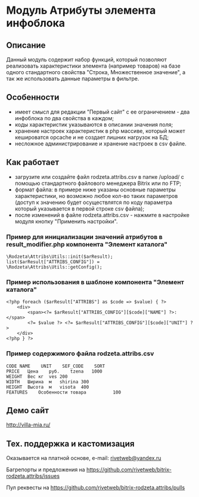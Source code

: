﻿
# Модуль Атрибуты элемента инфоблока

## Описание

Данный модуль содержит набор функций, который позволяют реализовать характеристики элемента (например товаров) на базе одного стандартного свойства "Строка, Множественное значение", а так же использовать данные параметры в фильтре.

## Особенности

- имеет смысл для редакции "Первый сайт" с ее ограничением - два инфоблока по два свойства в каждом;
- коды характеристик указываются в описании значения поля;
- хранение настроек характеристик в php массиве, который может кешироватся opcache и не создает лишних нагрузок на БД;
- несложное администрирование и хранение настроек в csv файле.

## Как работает

- загрузите или создайте файл rodzeta.attribs.csv в папке /upload/ с помощью стандартного файлового менеджера Bitrix или по FTP;
- формат файла: в примере ниже указаны основные параметры характеристики, но возможно любое кол-во таких параметров (доступ к значению будет осуществлятся по коду параметра который указывается в первой строке csv файла);
- после изменений в файле rodzeta.attribs.csv - нажмите в настройке модуля кнопку "Применить настройки".

### Пример для инициализации значений атрибутов в result_modifier.php компонента "Элемент каталога"

    \Rodzeta\Attribs\Utils::init($arResult);
    list($arResult["ATTRIBS_CONFIG"]) = \Rodzeta\Attribs\Utils::getConfig();

### Пример использования в шаблоне компонента "Элемент каталога"

    <?php foreach ($arResult["ATTRIBS"] as $code => $value) { ?>
        <div>
            <span><?= $arResult["ATTRIBS_CONFIG"][$code]["NAME"] ?>:</span>
            <?= $value ?> <?= $arResult["ATTRIBS_CONFIG"][$code]["UNIT"] ?>
        </div>
    <?php } ?>

### Пример содержимого файла rodzeta.attribs.csv

    CODE NAME    UNIT    SEF_CODE    SORT
    PRICE   Цена    руб.    tzena   1000
    WEIGHT  Вес кг  ves 200
    WIDTH   Ширина  м   shirina 300
    HEIGHT  Высота  м   visota  400
    FEATURES    Особенности товара          100

## Демо сайт

http://villa-mia.ru/

## Тех. поддержка и кастомизация

Оказывается на платной основе, e-mail: rivetweb@yandex.ru

Багрепорты и предложения на https://github.com/rivetweb/bitrix-rodzeta.attribs/issues

Пул реквесты на https://github.com/rivetweb/bitrix-rodzeta.attribs/pulls
